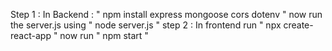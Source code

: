 Step 1 :
  In Backend :
   " npm install express mongoose cors dotenv "
    now run the server.js using 
    " node server.js "
step 2 :
  In frontend
    run 
     " npx create-react-app "
    now run 
    " npm start "
